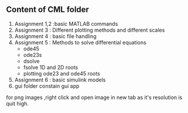 ## Content of CML folder 
1. Assignment 1,2 :basic MATLAB  commands 
2. Assignment 3 : Different plotting methods and different scales 
3. Assignment 4 : basic file handling 
4. Assignment 5 : Methods to solve differential equations 
   * ode45
   * ode23s
   * dsolve
   * fsolve 1D and 2D roots
   * plotting ode23 and ode45 roots
5. Assignment 6 : basic simulink models 
6. gui folder constain gui app

for png images ,right click and open image in new tab as it's resolution is quit high.
